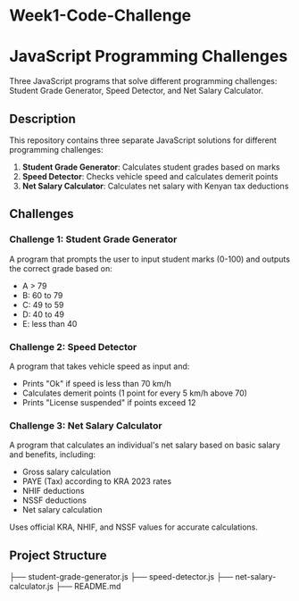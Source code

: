 # Week1-Code-Challenge

# JavaScript Programming Challenges

Three JavaScript programs that solve different programming challenges: Student Grade Generator, Speed Detector, and Net Salary Calculator.

## Description

This repository contains three separate JavaScript solutions for different programming challenges:

1. **Student Grade Generator**: Calculates student grades based on marks
2. **Speed Detector**: Checks vehicle speed and calculates demerit points
3. **Net Salary Calculator**: Calculates net salary with Kenyan tax deductions

## Challenges

### Challenge 1: Student Grade Generator
A program that prompts the user to input student marks (0-100) and outputs the correct grade based on:
- A > 79
- B: 60 to 79
- C: 49 to 59
- D: 40 to 49
- E: less than 40

### Challenge 2: Speed Detector
A program that takes vehicle speed as input and:
- Prints "Ok" if speed is less than 70 km/h
- Calculates demerit points (1 point for every 5 km/h above 70)
- Prints "License suspended" if points exceed 12

### Challenge 3: Net Salary Calculator
A program that calculates an individual's net salary based on basic salary and benefits, including:
- Gross salary calculation
- PAYE (Tax) according to KRA 2023 rates
- NHIF deductions
- NSSF deductions
- Net salary calculation

Uses official KRA, NHIF, and NSSF values for accurate calculations.

## Project Structure
├── student-grade-generator.js
├── speed-detector.js
├── net-salary-calculator.js
├── README.md


